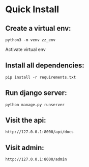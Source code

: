 # Quick Install
## Create a virtual env:
`python3 -m venv zz_env`

Activate virtual env

## Install all dependencies:

`pip install -r requirements.txt`


## Run django server:
`python manage.py runserver`


## Visit the api:
`http://127.0.0.1:8000/api/docs`

## Visit admin:
`http://127.0.0.1:8000/admin`